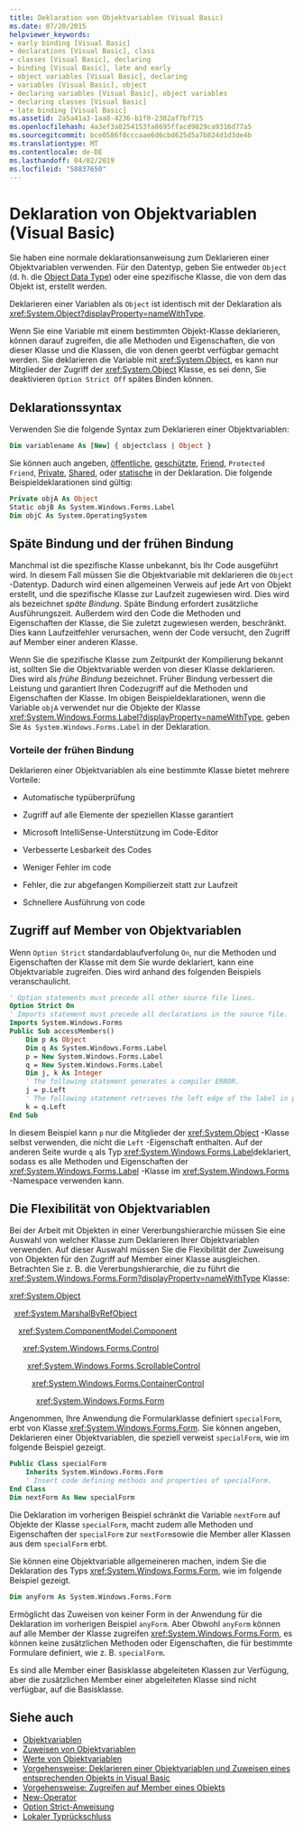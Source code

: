 ```yaml
---
title: Deklaration von Objektvariablen (Visual Basic)
ms.date: 07/20/2015
helpviewer_keywords:
- early binding [Visual Basic]
- declarations [Visual Basic], class
- classes [Visual Basic], declaring
- binding [Visual Basic], late and early
- object variables [Visual Basic], declaring
- variables [Visual Basic], object
- declaring variables [Visual Basic], object variables
- declaring classes [Visual Basic]
- late binding [Visual Basic]
ms.assetid: 2a5a41a3-1aa8-4236-b1f0-2382af7bf715
ms.openlocfilehash: 4a3ef3a8254153fa8695ffacd9829ca9316d77a5
ms.sourcegitcommit: bce0586f0cccaae6d6cbd625d5a7b824d1d3de4b
ms.translationtype: MT
ms.contentlocale: de-DE
ms.lasthandoff: 04/02/2019
ms.locfileid: "58837650"
---
```

# <a name="object-variable-declaration-visual-basic"></a>Deklaration von Objektvariablen (Visual Basic)
Sie haben eine normale deklarationsanweisung zum Deklarieren einer Objektvariablen verwenden. Für den Datentyp, geben Sie entweder `Object` (d. h. die [Object Data Type](../../../../visual-basic/language-reference/data-types/object-data-type.md)) oder eine spezifische Klasse, die von dem das Objekt ist, erstellt werden.  
  
 Deklarieren einer Variablen als `Object` ist identisch mit der Deklaration als <xref:System.Object?displayProperty=nameWithType>.  
  
 Wenn Sie eine Variable mit einem bestimmten Objekt-Klasse deklarieren, können darauf zugreifen, die alle Methoden und Eigenschaften, die von dieser Klasse und die Klassen, die von denen geerbt verfügbar gemacht werden. Sie deklarieren die Variable mit <xref:System.Object>, es kann nur Mitglieder der Zugriff der <xref:System.Object> Klasse, es sei denn, Sie deaktivieren `Option Strict Off` spätes Binden können.  
  
## <a name="declaration-syntax"></a>Deklarationssyntax  
 Verwenden Sie die folgende Syntax zum Deklarieren einer Objektvariablen:  
  
```vb  
Dim variablename As [New] { objectclass | Object }  
```  
  
 Sie können auch angeben, [öffentliche](../../../../visual-basic/language-reference/modifiers/public.md), [geschützte](../../../../visual-basic/language-reference/modifiers/protected.md), [Friend](../../../../visual-basic/language-reference/modifiers/friend.md), `Protected Friend`, [Private](../../../../visual-basic/language-reference/modifiers/private.md), [Shared](../../../../visual-basic/language-reference/modifiers/shared.md), oder [statische](../../../../visual-basic/language-reference/modifiers/static.md) in der Deklaration. Die folgende Beispieldeklarationen sind gültig:  
  
```vb  
Private objA As Object  
Static objB As System.Windows.Forms.Label  
Dim objC As System.OperatingSystem  
```  
  
## <a name="late-binding-and-early-binding"></a>Späte Bindung und der frühen Bindung  
 Manchmal ist die spezifische Klasse unbekannt, bis Ihr Code ausgeführt wird. In diesem Fall müssen Sie die Objektvariable mit deklarieren die `Object` -Datentyp. Dadurch wird einen allgemeinen Verweis auf jede Art von Objekt erstellt, und die spezifische Klasse zur Laufzeit zugewiesen wird. Dies wird als bezeichnet *späte Bindung*. Späte Bindung erfordert zusätzliche Ausführungszeit. Außerdem wird den Code die Methoden und Eigenschaften der Klasse, die Sie zuletzt zugewiesen werden, beschränkt. Dies kann Laufzeitfehler verursachen, wenn der Code versucht, den Zugriff auf Member einer anderen Klasse.  
  
 Wenn Sie die spezifische Klasse zum Zeitpunkt der Kompilierung bekannt ist, sollten Sie die Objektvariable werden von dieser Klasse deklarieren. Dies wird als *frühe Bindung* bezeichnet. Früher Bindung verbessert die Leistung und garantiert Ihren Codezugriff auf die Methoden und Eigenschaften der Klasse. Im obigen Beispieldeklarationen, wenn die Variable `objA` verwendet nur die Objekte der Klasse <xref:System.Windows.Forms.Label?displayProperty=nameWithType>, geben Sie `As System.Windows.Forms.Label` in der Deklaration.  
  
### <a name="advantages-of-early-binding"></a>Vorteile der frühen Bindung  
 Deklarieren einer Objektvariablen als eine bestimmte Klasse bietet mehrere Vorteile:  
  
-   Automatische typüberprüfung  
  
-   Zugriff auf alle Elemente der speziellen Klasse garantiert  
  
-   Microsoft IntelliSense-Unterstützung im Code-Editor  
  
-   Verbesserte Lesbarkeit des Codes  
  
-   Weniger Fehler im code  
  
-   Fehler, die zur abgefangen Kompilierzeit statt zur Laufzeit  
  
-   Schnellere Ausführung von code  
  
## <a name="access-to-object-variable-members"></a>Zugriff auf Member von Objektvariablen  
 Wenn `Option Strict` standardablaufverfolung `On`, nur die Methoden und Eigenschaften der Klasse mit dem Sie wurde deklariert, kann eine Objektvariable zugreifen. Dies wird anhand des folgenden Beispiels veranschaulicht.  
  
```vb  
' Option statements must precede all other source file lines.  
Option Strict On  
' Imports statement must precede all declarations in the source file.  
Imports System.Windows.Forms  
Public Sub accessMembers()  
    Dim p As Object  
    Dim q As System.Windows.Forms.Label  
    p = New System.Windows.Forms.Label  
    q = New System.Windows.Forms.Label  
    Dim j, k As Integer  
    ' The following statement generates a compiler ERROR.  
    j = p.Left  
    ' The following statement retrieves the left edge of the label in pixels.  
    k = q.Left  
End Sub  
```  
  
 In diesem Beispiel kann `p` nur die Mitglieder der <xref:System.Object> -Klasse selbst verwenden, die nicht die `Left` -Eigenschaft enthalten. Auf der anderen Seite wurde `q` als Typ <xref:System.Windows.Forms.Label>deklariert, sodass es alle Methoden und Eigenschaften der <xref:System.Windows.Forms.Label> -Klasse im <xref:System.Windows.Forms> -Namespace verwenden kann.  
  
## <a name="flexibility-of-object-variables"></a>Die Flexibilität von Objektvariablen  
 Bei der Arbeit mit Objekten in einer Vererbungshierarchie müssen Sie eine Auswahl von welcher Klasse zum Deklarieren Ihrer Objektvariablen verwenden. Auf dieser Auswahl müssen Sie die Flexibilität der Zuweisung von Objekten für den Zugriff auf Member einer Klasse ausgleichen. Betrachten Sie z. B. die Vererbungshierarchie, die zu führt die <xref:System.Windows.Forms.Form?displayProperty=nameWithType> Klasse:  
  
 <xref:System.Object>  
  
 &nbsp;&nbsp;<xref:System.MarshalByRefObject>  
  
 &nbsp;&nbsp;&nbsp;&nbsp;<xref:System.ComponentModel.Component>  
  
 &nbsp;&nbsp;&nbsp;&nbsp;&nbsp;&nbsp;<xref:System.Windows.Forms.Control>  
  
 &nbsp;&nbsp;&nbsp;&nbsp;&nbsp;&nbsp;&nbsp;&nbsp;<xref:System.Windows.Forms.ScrollableControl>  
  
 &nbsp;&nbsp;&nbsp;&nbsp;&nbsp;&nbsp;&nbsp;&nbsp;&nbsp;&nbsp;<xref:System.Windows.Forms.ContainerControl>  
  
 &nbsp;&nbsp;&nbsp;&nbsp;&nbsp;&nbsp;&nbsp;&nbsp;&nbsp;&nbsp;&nbsp;&nbsp;<xref:System.Windows.Forms.Form>  
  
 Angenommen, Ihre Anwendung die Formularklasse definiert `specialForm`, erbt von Klasse <xref:System.Windows.Forms.Form>. Sie können angeben, Deklarieren einer Objektvariablen, die speziell verweist `specialForm`, wie im folgende Beispiel gezeigt.  
  
```vb  
Public Class specialForm  
    Inherits System.Windows.Forms.Form  
    ' Insert code defining methods and properties of specialForm.  
End Class  
Dim nextForm As New specialForm  
```  
  
 Die Deklaration im vorherigen Beispiel schränkt die Variable `nextForm` auf Objekte der Klasse `specialForm`, macht zudem alle Methoden und Eigenschaften der `specialForm` zur `nextForm`sowie die Member aller Klassen aus dem `specialForm` erbt.  
  
 Sie können eine Objektvariable allgemeineren machen, indem Sie die Deklaration des Typs <xref:System.Windows.Forms.Form>, wie im folgende Beispiel gezeigt.  
  
```vb  
Dim anyForm As System.Windows.Forms.Form  
```  
  
 Ermöglicht das Zuweisen von keiner Form in der Anwendung für die Deklaration im vorherigen Beispiel `anyForm`. Aber Obwohl `anyForm` können auf alle Member der Klasse zugreifen <xref:System.Windows.Forms.Form>, es können keine zusätzlichen Methoden oder Eigenschaften, die für bestimmte Formulare definiert, wie z. B. `specialForm`.  
  
 Es sind alle Member einer Basisklasse abgeleiteten Klassen zur Verfügung, aber die zusätzlichen Member einer abgeleiteten Klasse sind nicht verfügbar, auf die Basisklasse.  
  
## <a name="see-also"></a>Siehe auch

- [Objektvariablen](../../../../visual-basic/programming-guide/language-features/variables/object-variables.md)
- [Zuweisen von Objektvariablen](../../../../visual-basic/programming-guide/language-features/variables/object-variable-assignment.md)
- [Werte von Objektvariablen](../../../../visual-basic/programming-guide/language-features/variables/object-variable-values.md)
- [Vorgehensweise: Deklarieren einer Objektvariablen und Zuweisen eines entsprechenden Objekts in Visual Basic](../../../../visual-basic/programming-guide/language-features/variables/how-to-declare-an-object-variable-and-assign-an-object-to-it.md)
- [Vorgehensweise: Zugreifen auf Member eines Objekts](../../../../visual-basic/programming-guide/language-features/variables/how-to-access-members-of-an-object.md)
- [New-Operator](../../../../visual-basic/language-reference/operators/new-operator.md)
- [Option Strict-Anweisung](../../../../visual-basic/language-reference/statements/option-strict-statement.md)
- [Lokaler Typrückschluss](../../../../visual-basic/programming-guide/language-features/variables/local-type-inference.md)
